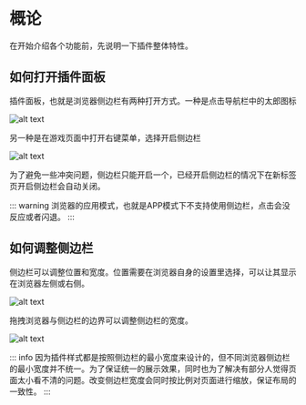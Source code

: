 # 概论

在开始介绍各个功能前，先说明一下插件整体特性。

## 如何打开插件面板

插件面板，也就是浏览器侧边栏有两种打开方式。一种是点击导航栏中的太郎图标

![alt text](/assets/intro/img1.png)

另一种是在游戏页面中打开右键菜单，选择开启侧边栏

![alt text](/assets/intro/img2.png)

为了避免一些冲突问题，侧边栏只能开启一个，已经开启侧边栏的情况下在新标签页开启侧边栏会自动关闭。

::: warning
浏览器的应用模式，也就是APP模式下不支持使用侧边栏，点击会没反应或者闪退。
:::

## 如何调整侧边栏

侧边栏可以调整位置和宽度。位置需要在浏览器自身的设置里选择，可以让其显示在浏览器左侧或右侧。

![alt text](/assets/intro/img3.png)

拖拽浏览器与侧边栏的边界可以调整侧边栏的宽度。

![alt text](/assets/intro/img4.gif)

::: info
因为插件样式都是按照侧边栏的最小宽度来设计的，但不同浏览器侧边栏的最小宽度并不统一。为了保证统一的展示效果，同时也为了解决有部分人觉得页面太小看不清的问题。改变侧边栏宽度会同时按比例对页面进行缩放，保证布局的一致性。
:::
